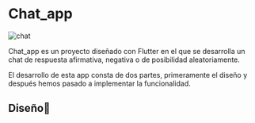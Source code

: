 # Chat_app

![chat](https://github.com/jllanas1986/Flutter_Chat_app/assets/122029674/15032092-0030-452f-90a6-ab7ad23de855)



Chat_app es un proyecto diseñado con Flutter en el que se desarrolla un chat de respuesta afirmativa, negativa o de posibilidad aleatoriamente. 

El desarrollo de esta app consta de dos partes, primeramente el diseño y después hemos pasado a implementar la funcionalidad.

## Diseño📝


